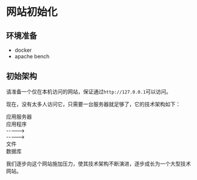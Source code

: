 # 网站初始化

## 环境准备

- docker
- apache bench

## 初始架构

请准备一个仅在本机访问的网站，保证通过`http://127.0.0.1`可以访问。

现在，没有太多人访问它，只需要一台服务器就足够了，它的技术架构如下：

<div class="flex flex-col bg-cyan p-8 gap-8 justify-center">
    <div class="text-center border-b border-yellow-50/20">应用服务器</div>
    <div class="flex flex-row justify-center">
    <div class="w-24 bg-sky p-4 my-auto">应用程序</div>
    <div class="flex flex-col">
        <div class="w-24 p-4 text-center">-----></div>
        <div class="w-24 p-4 text-center">-----></div>
    </div>
    <div class="flex flex-col gap-2">
        <div class="w-24 bg-sky p-4 text-center">文件</div>
        <div class="w-24 bg-sky p-4 text-center">数据库</div>
    </div></div>
</div>

我们逐步向这个网站施加压力，使其技术架构不断演进，逐步成长为一个大型技术网站。
